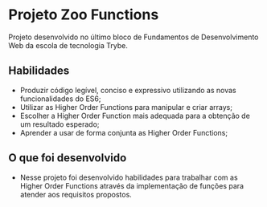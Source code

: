 # Projeto Zoo Functions
Projeto desenvolvido no último bloco de Fundamentos de Desenvolvimento Web da escola de tecnologia Trybe.


## Habilidades

- Produzir código legível, conciso e expressivo utilizando as novas funcionalidades do ES6;
- Utilizar as Higher Order Functions para manipular e criar arrays;
- Escolher a Higher Order Function mais adequada para a obtenção de um resultado esperado;
- Aprender a usar de forma conjunta as Higher Order Functions;


## O que foi desenvolvido

- Nesse projeto foi desenvolvido habilidades para trabalhar com as Higher Order Functions através da implementação de funções para atender aos requisitos propostos.